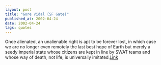 ```yaml
---
layout: post
title: "Gore Vidal (SF Gate)"
published_at: 2002-04-24
date: 2002-04-24
tags: quotes
---
```


Once alienated, an unalienable right is apt to be forever lost, in which case we are no longer even remotely the last best hope of Earth but merely a seedy imperial state whose citizens are kept in line by SWAT teams and whose way of death, not life, is universally imitated.[Link](http://www.sfgate.com/cgi-bin/article.cgi?file=/chronicle/archive/2002/04/21/IN83832.DTL)  